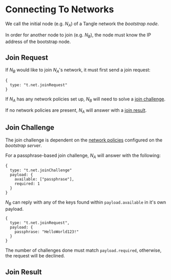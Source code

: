 # Connecting To Networks

We call the initial node (e.g. $N_A$) of a Tangle network the *bootstrap node*.

In order for another node to join (e.g. $N_B$), the node must know the IP address of the bootstrap node.

## Join Request

If $N_B$ would like to join $N_A$'s network, it must first send a join request:

```
{
  type: "t.net.joinRequest"
}
```

If $N_A$ has any network policies set up, $N_B$ will need to solve a [join challenge](#join-challenge).

If no network policies are present, $N_A$ will answer with a [join result](#join-result).

## Join Challenge

The join challenge is dependent on the [network policies]() configured on the *bootstrap server*.

For a passphrase-based join challenge, $N_A$ will answer with the following:

```
{
  type: "t.net.joinChallenge"
  payload: {
    available: ["passphrase"],
    required: 1
  }
}
```

$N_B$ can reply with any of the keys found within `payload.available` in it's own payload.

```
{
  type: "t.net.joinRequest",
  payload: {
    passphrase: "HelloWorld123!"
  }
}
```

The number of challenges done must match `payload.required`, otherwise, the request will be declined.

## Join Result
